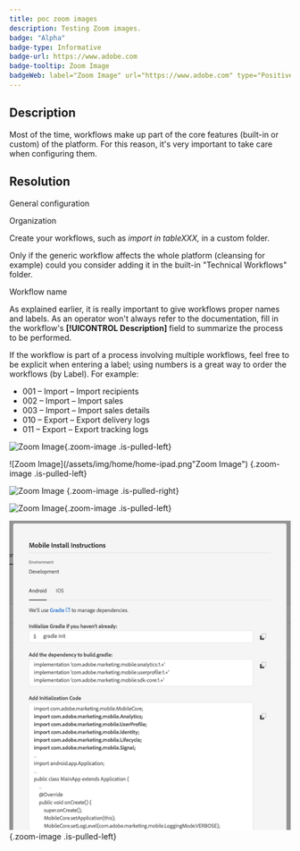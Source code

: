 ```yaml
---
title: poc zoom images
description: Testing Zoom images.
badge: "Alpha"
badge-type: Informative
badge-url: https://www.adobe.com
badge-tooltip: Zoom Image
badgeWeb: label="Zoom Image" url="https://www.adobe.com" type="Positive"
---
```

## Description


Most of the time, workflows make up part of the core features (built-in or custom) of the platform. For this reason, it's very important to take care when configuring them.


## Resolution


General configuration

Organization

Create your workflows, such as *import in tableXXX,* in a custom folder.

Only if the generic workflow affects the whole platform (cleansing for example) could you consider adding it in the built-in "Technical Workflows" folder.

Workflow name

As explained earlier, it is really important to give workflows proper names and labels. As an operator won't always refer to the documentation, fill in the workflow's <b>[!UICONTROL Description]</b> field to summarize the process to be performed.

If the workflow is part of a process involving multiple workflows, feel free to be explicit when entering a label; using numbers is a great way to order the workflows (by Label). For example:

- 001 – Import – Import recipients
- 002 – Import – Import sales
- 003 – Import – Import sales details
- 010 – Export – Export delivery logs
- 011 – Export – Export tracking logs

![Zoom Image](/assets/img/home/home-laptop.png "Zoom Image"){.zoom-image .is-pulled-left}

![Zoom Image](/assets/img/home/home-ipad.png"Zoom Image")
{.zoom-image .is-pulled-left}

![Zoom Image](/assets/img/courses/courses-marquee-left.png "Zoom Image") {.zoom-image .is-pulled-right}

![Zoom Image](https://cdn.experienceleague.adobe.com/thumb/portfolios.png "Zoom Image"){.zoom-image .is-pulled-left}

![Zoom Image](assets/android1.png "Zoom Image"){.zoom-image .is-pulled-left}
